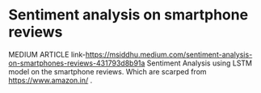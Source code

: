 # Sentiment analysis on smartphone reviews

MEDIUM ARTICLE link-https://msiddhu.medium.com/sentiment-analysis-on-smartphones-reviews-431793d8b91a
Sentiment Analysis using LSTM model on the smartphone reviews. Which are scarped from https://www.amazon.in/ .

